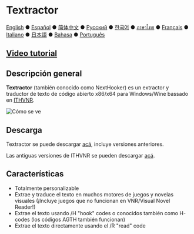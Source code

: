 # Textractor

[English](README.md) ● [Español](README_ES.md) ● [简体中文](README_SC.md) ● [Русский](README_RU.md) ● [한국어](README_KR.md) ● [ภาษาไทย](README_TH.md) ● [Français](README_FR.md) ● [Italiano](README_IT.md) ● [日本語](README_JP.md) ● [Bahasa](README_ID.md) ● [Português](README_PT.md)

## [Video tutorial](https://tinyurl.com/textractor-tutorial)

## Descripción general

**Textractor** (también conocido como NextHooker) es un extractor y traductor de texto de código abierto x86/x64 para Windows/Wine bassado en [ITHVNR](http://www.hongfire.com/forum/showthread.php/438331-ITHVNR-ITH-with-the-VNR-engine).<br>

![Cómo se ve](screenshot.png)

## Descarga

Textractor se puede descargar [acá](https://github.com/Artikash/Textractor/releases), incluye versiones anteriores.

Las antiguas versiones de ITHVNR se pueden descargar [acá](https://github.com/mireado/ITHVNR/releases).

## Características

- Totalmente personalizable
- Extrae y traduce el texto en muchos motores de juegos y novelas visuales (¡Incluye juegos que no funcionan en VNR/Visual Novel Reader!)
- Extrae el texto usando /H "hook" codes o conocidos también como H-codes (los códigos AGTH también funcionan)
- Extrae el texto directamente usando el /R "read" code
